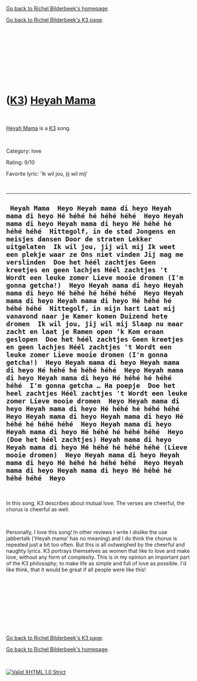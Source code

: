 [Go back to Richel Bilderbeek's homepage](index.htm).

[Go back to Richel Bilderbeek's K3 page](K3.htm).

 

 

 

 

 

([K3](K3.htm)) [Heyah Mama](K3Heyah%20Mama.htm)
===============================================

 

[Heyah Mama](K3Heyah%20Mama.htm) is a [K3](K3.htm) song.

 

Category: love

Rating: 9/10

Favorite lyric: 'Ik wil jou, jij wil mij'

 

  ----------------------------------------------------------------------------------------------------------------------------------------------------------------------------------------------------------------------------------------------------------------------------------------------------------------------------------------------------------------------------------------------------------------------------------------------------------------------------------------------------------------------------------------------------------------------------------------------------------------------------------------------------------------------------------------------------------------------------------------------------------------------------------------------------------------------------------------------------------------------------------------------------------------------------------------------------------------------------------------------------------------------------------------------------------------------------------------------------------------------------------------------------------------------------------------------------------------------------------------------------------------------------------------------------------------------------------------------------------------------------------------------------------------------------------------------------------------------------------------------------------------------------------------------------------------------------------------------------------------------------
  ` Heyah Mama  Heyo Heyah mama di heyo Heyah mama di heyo Hé héhé hé héhé héhé  Heyo Heyah mama di heyo Heyah mama di heyo Hé héhé hé héhé héhé  Hittegolf, in de stad Jongens en meisjes dansen Door de straten Lekker uitgelaten  Ik wil jou, jij wil mij Ik weet een plekje waar ze Ons niet vinden Jij mag me verslinden  Doe het héél zachtjes Geen kreetjes en geen lachjes Héél zachtjes 't Wordt een leuke zomer Lieve mooie dromen (I'm gonna getcha!)  Heyo Heyah mama di heyo Heyah mama di heyo Hé héhé hé héhé héhé  Heyo Heyah mama di heyo Heyah mama di heyo Hé héhé hé héhé héhé  Hittegolf, in mijn hart Laat mij vanavond naar je Kamer komen Duizend hete dromen  Ik wil jou, jij wil mij Slaap nu maar zacht en laat je Ramen open ‘k Kom eraan geslopen  Doe het héél zachtjes Geen kreetjes en geen lachjes Héél zachtjes 't Wordt een leuke zomer Lieve mooie dromen (I'm gonna getcha!)  Heyo Heyah mama di heyo Heyah mama di heyo Hé héhé hé héhé héhé  Heyo Heyah mama di heyo Heyah mama di heyo Hé héhé hé héhé héhé  I'm gonna getcha … Ha poepje  Doe het heel zachtjes Héél zachtjes 't Wordt een leuke zomer Lieve mooie dromen  Heyo Heyah mama di heyo Heyah mama di heyo Hé héhé hé héhé héhé  Heyo Heyah mama di heyo Heyah mama di heyo Hé héhé hé héhé héhé  Heyo Heyah mama di heyo Heyah mama di heyo Hé héhé hé héhé héhé  Heyo (Doe het héél zachtjes) Heyah mama di heyo Heyah mama di heyo Hé héhé hé héhé héhé (Lieve mooie dromen)  Heyo Heyah mama di heyo Heyah mama di heyo Hé héhé hé héhé héhé  Heyo Heyah mama di heyo Heyah mama di heyo Hé héhé hé héhé héhé  Heyo`
  ----------------------------------------------------------------------------------------------------------------------------------------------------------------------------------------------------------------------------------------------------------------------------------------------------------------------------------------------------------------------------------------------------------------------------------------------------------------------------------------------------------------------------------------------------------------------------------------------------------------------------------------------------------------------------------------------------------------------------------------------------------------------------------------------------------------------------------------------------------------------------------------------------------------------------------------------------------------------------------------------------------------------------------------------------------------------------------------------------------------------------------------------------------------------------------------------------------------------------------------------------------------------------------------------------------------------------------------------------------------------------------------------------------------------------------------------------------------------------------------------------------------------------------------------------------------------------------------------------------------------------

 

In this song, K3 describes about mutual love. The verses are cheerful,
the chorus is cheerful as well.

 

Personally, I love this song! In other reviews I write I dislike the use
jabbertalk ('Heyah mama' has no meaning) and I do think the chorus is
repeated just a bit too often. But this is all outweighed by the
cheerful and naughty lyrics. K3 portrays themselves as women that like
to love and make love, without any form of complexity. This is in my
opinion an important part of the K3 philosophy; to make life as simple
and full of love as possible. I'd like think, that it would be great if
all people were like this!

 

 

 

 

 

[Go back to Richel Bilderbeek's K3 page](K3.htm).

[Go back to Richel Bilderbeek's homepage](index.htm).

 

[![Valid XHTML 1.0
Strict](valid-xhtml10.png)](http://validator.w3.org/check?uri=referer)


